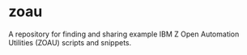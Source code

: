 # zoau
A repository for finding and sharing example IBM Z Open Automation Utilities (ZOAU) scripts and snippets.
